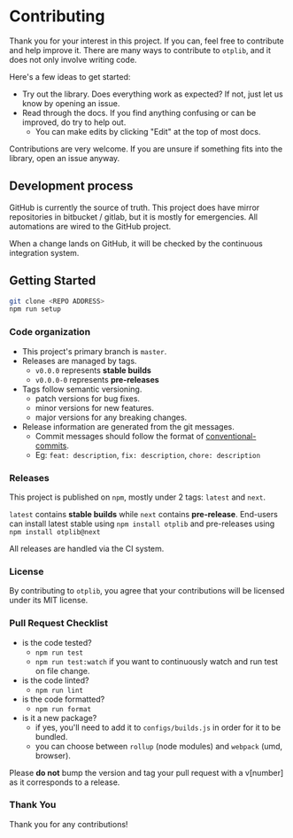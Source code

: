 # Contributing

Thank you for your interest in this project. If you can, feel free to contribute and help improve it.
There are many ways to contribute to `otplib`, and it does not only involve writing code.

Here's a few ideas to get started:

- Try out the library. Does everything work as expected? If not, just let us know by opening an issue.
- Read through the docs. If you find anything confusing or can be improved, do try to help out.
  - You can make edits by clicking "Edit" at the top of most docs.

Contributions are very welcome. If you are unsure if something fits into the library, open an issue anyway.

## Development process

GitHub is currently the source of truth. This project does have mirror repositories in bitbucket / gitlab,
but it is mostly for emergencies. All automations are wired to the GitHub project.

When a change lands on GitHub, it will be checked by the continuous integration system.

## Getting Started

```bash
git clone <REPO ADDRESS>
npm run setup
```

### Code organization

- This project's primary branch is `master`.
- Releases are managed by tags.
  - `v0.0.0` represents **stable builds**
  - `v0.0.0-0` represents **pre-releases**
- Tags follow semantic versioning.
  - patch versions for bug fixes.
  - minor versions for new features.
  - major versions for any breaking changes.
- Release information are generated from the git messages.
  - Commit messages should follow the format of [conventional-commits](https://conventionalcommits.org/).
  - Eg: `feat: description`, `fix: description`, `chore: description`

### Releases

This project is published on `npm`, mostly under 2 tags: `latest` and `next`.

`latest` contains **stable builds** while `next` contains **pre-release**.
End-users can install latest stable using `npm install otplib` and
pre-releases using `npm install otplib@next`

All releases are handled via the CI system.

### License

By contributing to `otplib`, you agree that your contributions will be licensed under its MIT license.

### Pull Request Checklist

- is the code tested?
  - `npm run test`
  - `npm run test:watch` if you want to continuously watch and run test on file change.
- is the code linted?
  - `npm run lint`
- is the code formatted?
  - `npm run format`
- is it a new package?
  - if yes, you'll need to add it to `configs/builds.js` in order for it to be bundled.
  - you can choose between `rollup` (node modules) and `webpack` (umd, browser).

Please **do not** bump the version and tag your pull request
with a v\[number\] as it corresponds to a release.

### Thank You

Thank you for any contributions!
